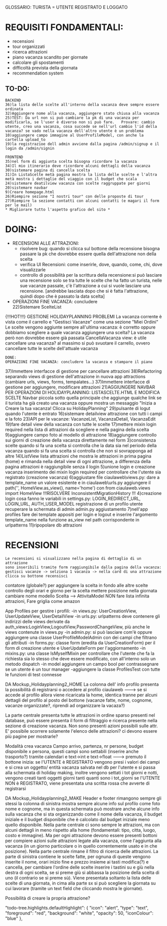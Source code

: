GLOSSARIO:
    TURISTA = UTENTE REGISTRATO E LOGGATO
    
# REQUISITI FONDAMENTALI:
* recensioni
* tour organizzati
* ricerca attrazioni
* piano vacanza scandito per giornate
* calcolare gli spostamenti
* difficoltà prevista della giornata
* recommendation system


## TO-DO:
	BACKEND
    36)la lista delle scelte all'interno della vacanza deve sempre essere ordinata
    32)Aggiungere nome alla vacanza, aggiungere stato chiusa alla vacanza
    25)TEST: Da url non si può cambiare la pk di una vacanza per modificarla, se l'user è diverso non si può fare.   Provare: cambio utente, creo una vacanza, cosa succede se nell'url cambio l'id della vacanza? se vado nella vacanza dell'altro utente è un problema          
    10)aggiungere campo immagine al UserProfileModel, con anche la cartella upload_to
    19)la registrazioe dell admin avviene dalla pagina /admin/signup e il login da /admin/signin

    FRONTEND
    35)nel form di aggiunta scelta bisogna ricordare la vacanza
    34)Il mio itinerario deve ricordare alcuni dettagli della vacanza
    30)sistemare pagina di cancella scelta
    31)In ListaScelte metà pagina mostra la lista delle scelte e l'altra metà mostra i dettaglie del viaggio con il budget che scala
    24)sistemare deatilview vacanza con scelte raggruppate per giorni
    20)sistemare navbar
    9)Creare homepage.html
    26)Riempire sezione "I nostri tour" con delle proposte di tour
    27)Riempire la sezione contatti con alcuni contatti (e magari il form per le mail)
    * Migliorare tutto l'aspetto grafico del sito *

# DOING:
* RECENSIONI ALLE ATTRAZIONI:
  * risolvere bug: quando si clicca sul bottone della recensione bisogna passare la pk che dovrebbe essere quella dell'attrazione non della scelta
  * verifica UI Recensioni: come inserirle, dove, quando, come, chi, dove visualizzarle
  * controllo di possibilità per la scrittura della recensione:si può lasciare una recensione solo se tra tutte le scelte che ha fatto un turista, nelle sue vacanze passate,
 c'è l'attrazione a cui si vuole lasciare una recensione. [andrebbe lasciata dopo che si è fatta l'attrazione, quindi dopo che è passato la data scelta]
*    OPERAZIONI FINE VACANZA: concludere  
      22)Sistemare ScelteList

{!!!HOT!!!} GESTIONE HOLIDAYPLANNING
PROBLEMI
    La vacanza corrente è vista come il carrello e "Gestisci Vacanze" come una sezione "Miei Ordini"
    Le scelte vengono aggiunte sempre all'ultima vacanza: è corretto oppure dobbiamo scegliere a quale vacanza aggiungere una scelta? La vacanza però non dovrebbe essere già passata
    CancellaVacanza view: è utile cancellare una vacanza? al massimo si può svuotare il carrello, ovvero cancellare tutte le scelte dell'attuale vacanza




    DONE:
    OPERAZIONI FINE VACANZA: concludere la vacanza e stampare il piano
37)Immettere interfacce di gestione per cancellare attrazioni
38)Refactoring separando views di gestione dell'attrazione in nuova app attractions (cambiare urls, views, forms, tempalates...)
37)Immettere interfacce di gestione per aggiungere, modificare attrazioni
21)AGGIUNGERE NAVBAR PER OPERAZIONI DI HOLIDAYPLANNING: LISTASCELTE.HTML E MODIFICA SCELTE
    Navbar piccola sotto quella principale che aggiunge qualche link se il turista ha già creato una vacanza oppure
    mostra un messaggio "Inizia a Creare la tua vacanza! Clicca su HolidayPlanning"
29)pulsante di logut quando l'utente è entrato
16)sistemare detailview attrazione con tutti i campi e la foto
23)API per le vacanze: VacanzeList, VacanzaDetail, VacanzaEdit
19)fare detail view della vacanza con tutte le scelte
17)mettere mixin login required nella lista di attrazioni da scegliere e nella pagina della scelta
9)aggiungere campo foto al modello di attrazione
18)aggiungere controllo sui giorni di creazione della vacanza direttamente nel form
3)consistenza scelte
    quando si fa una scelta si controlla che la data sia nel periodo della vacanza
    quando si fa una scelta si controlla che non si sovrapponga ad altre
14)ListView lista attrazioni che mostra le attrazioni in prima pagina (home) e rimanda nella detail view di ogni
 attrazione, a differenza della pagina attrazioni è raggiungibile senza il login
5)unione login e creazione vacanza
        inserimento dei mixin login required per controllare che l'utente sia registrato (creazione vacanza)
6)aggiustare file ciaulaweb\views.py: dare a template_name un valore esistente e in ciaulaweb\urls.py aggiungere il
path('', HomeView.as_view(), name='home') con from ciaulaweb.views import HomeView
!!!RISOLVERE InconsistentMigrationHistory !!!
4)creazione login
        cosa fanno le variabili in settings.py: LOGIN_REDIRECT_URL, LOGIN_URL, AUTH_USER_MODEL
        registrazione di un profilo utente
        recuperare la schermata di admin
        admin.py aggiustamento
7)nell'app profiles fare dei template appositi per login e logout e inserire l'argomento template_name nella funzione
as_view nel path corrispondente in urlpatterns
11)ripopolare db attrazioni

# RECENSIONI
    Le recensioni si visualizzano nella pagina di dettaglio di un attrazione
    sono inseribili tramite form raggiungibile dalla pagina della vacanza: gestisci vacanze -> selziona 1 vacanza -> nella card di una attrazione clicca su bottone recensisci

contatore (globale?) per aggiungere la scelta in fondo alle altre scelte
controllo degli orari e giorno per la scelta
mettere posizione nella giornata
cambiare nome modello Scelta --> AttivitaModel
NON fare lista infinita attrazioni, Fare griglia come amazon

App Profiles per gestire i profili:
-in views.py: UserCreationView, UserUpdateView, UserDetailView
-in urls.py: urlpatterns deve contenere gli indirizzi delle views derivate da auth_views:LoginView,LogoutView,PasswordChangeView,
più anche le views contenute in views.py
-in admin.py: si può lasciare com'è oppure aggiungere una classe UserProfileModelAdmin con dei campi che filtrano gli
attributi
-in forms.py: classe form (eredita da UserCreationForm) per il form di creazione utente e UserUpdateForm per l'aggiornamento
-in mixins.py: una classe IsMyselfMixin per controllare che l'utente che fa la richiesta sia lo stesso che deve essere
modificato, con all'interno solo un metodo dispatch
-in model aggiungere un campo bool per contrassegnare se un utente è un tour manager
-aggiungere la classe ProfilesTest con tutte le funzioni di test connesse


DA Mockup_Holidayplanning2_HOME
La colonna dell' info profilo presenta la possibilità di registrarsi o accedere al profilo ciaulaweb
---> 	se si accede al profilo allora viene ricaricata la home, identica tranne per alcuni dettagli del profilo al 
	posto del bottone (vacanze fatte, nome, cognome, vacanze organizzate?, riprendi ad organizzare la vacaza?)

La parte centrale presenta tutte le attrazioni in ordine sparso presenti nel database, può essere presenta il form
di filtraggio e ricerca presente nella sezione di creazione vacanza. Non sono presenti azioni possibili sulle attr.
E' possibile scorrere solamente l'elenco delle attrazioni? ci devono essere più pagine per mostrarle?

Modalità crea vacanza
Campo arrivo, partenza, nr persone, budget disponibile x persona, questi campi sono settabili (inserire anche trasporto?)
tramite calendari e text->int e text->float
--->	premuto il bottone inizia: se l'UTENTE è REGISTRATO vengono presi i valori dei campi e si crea un oggetto/
	entità vacanza salvata nel db per l'utente e si passa alla schermata di holiday making, inoltre vengono settati
	i tot giorni e notti, vengono creati tanti oggetti giorni tanti quanti sono i tot_giorni
				   se l'UTENTE NON è REGISTRATO, viene presentata una scritta rossa che avverte di registrarsi


DA Mockup_Holidayplanning2_MAKE
Header e footer rimangono sempre gli stessi
la colonna di sinistra mostra sempre alcune info sul profilo come foto nome e cognome, ma in questa schermata
può mostrare anche alcune info sulla vacanza che si sta organizzando come il nome della vacanza, il budget iniziale
e il budget disponibile che è calcolato dal budget iniziale meno quello disponibile.
Nella parte centrale ci sono sempre le attrazioni, ma con alcuni dettagli in meno rispetto alla home (fondamentali:
tipo, citta, luogo, costo e immagine). Ma per ogni attrazione devono essere presenti bottoni per compiere azioni
sulle attrazioni legate alla vacanza, come l'aggiunta alla vacanza (in un giorno particolare o in quello correntemente
usato e in che posizione). Nella parte centrale rimane il filtro di ricerca delle attrazioni.
La parte di sinistra contiene le scelte fatte, per ognuna di queste vengono inserite il nome, orari inizio fine e prezzo
insieme ai tasti modifica(?) e cancella, per cambiare l'ordine delle scelte inserire i tastini su e giù nella destra
di ogni scelta, se si preme giù si abbassa la posizione della scelta di uno (il contrario se si preme sù).
Viene presentata soltanto la lista delle scelte di una giornata, in cima alla parte sx si può scegliere la giornata
su cui lavorare (tramite un text field che cliccando mostra le giornate).

Possibilità di creare la propria attrazione?


"todo-tree.highlights.defaultHighlight": {
    "icon": "alert",
    "type": "text",
    "foreground": "red",
    "background": "white",
    "opacity": 50,
    "iconColour": "blue"
},